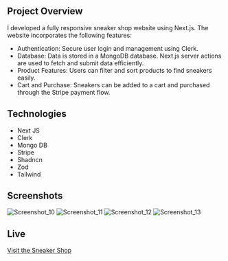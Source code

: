 

## Project Overview

I developed a fully responsive sneaker shop website using Next.js.
The website incorporates the following features:
* Authentication: Secure user login and management using Clerk.
* Database: Data is stored in a MongoDB database. Next.js server actions are used to fetch and submit data efficiently.
* Product Features: Users can filter and sort products to find sneakers easily.
* Cart and Purchase: Sneakers can be added to a cart and purchased through the Stripe payment flow.


## Technologies

* Next JS
* Clerk
* Mongo DB
* Stripe
* Shadncn
* Zod
* Tailwind
  


## Screenshots

![Screenshot_10](https://github.com/user-attachments/assets/700da4ee-4ac4-4730-84f9-69f9e41e77a4)
![Screenshot_11](https://github.com/user-attachments/assets/d5c5843d-067a-4293-b2d7-5deba052dff5)
![Screenshot_12](https://github.com/user-attachments/assets/a0f4b7f5-9395-4c1c-a29b-644a5252e9ec)
![Screenshot_13](https://github.com/user-attachments/assets/a1908289-fbd6-4e7a-b996-72437e35ad54)

## Live

[Visit the Sneaker Shop](hhttps://e-commerce-six-xi.vercel.app)
